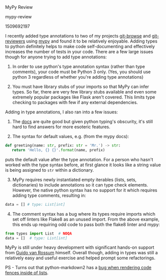 MyPy Review

mypy-review

1509692197

I recently added type annotations to two of my projects [git-browse](https://github.com/albertyw/git-browse)
and [git-reviewers](https://github.com/albertyw/git-reviewers) using
[mypy](https://github.com/python/mypy) and found it to
be relatively enjoyable.  Adding types to python definitely helps to make code
self-documenting and effectively increases the number of tests in your code.
There are a few large issues though for anyone trying to add type annotations:

1.  In order to use python's type annotation syntax (rather than type comments),
your code must be Python 3 only.  (Yes, you should use python 3 regardless of whether
you're adding type annotations)

2.  You must have library stubs of your imports so that MyPy can infer types.
So far, there are very few library stubs available and even some extremely
popular packages like Flask aren't covered.  This limits type checking to
packages with few if any external dependencies.


Adding in type annotations, I also ran into a few issues:


1.  The [docs](http://mypy.readthedocs.io/en/stable/index.html) are quite good
but given python typing's obscurity, it's still hard to find answers for more
esoteric features.

2.  The syntax for default values, e.g. (from the mypy docs):
```python
def greeting(name: str, prefix: str = 'Mr.') -> str:
   return 'Hello, {} {}'.format(name, prefix)
```
puts the default value after the type annotation.  For a person who hasn't
worked with the type syntax before, at first glance it looks like a string
value is being assigned to `str` within a dictionary.

3.  MyPy requires newly instantiated empty iterables (lists, sets, dictionaries)
to include annotations so it can type check elements.  However, the native
python syntax has no support for it which requires adding type comments,
resulting in:
```python
data = [] # type: List[int]
```

4.  The comment syntax has a bug where its types require imports which
set off linters like Flake8 as an unused import.  From the above example, this
ends up requiring odd code to pass both the flake8 linter and mypy:
```python
from types import List  # NOQA
data = []  # type: List[int]
```

MyPy is still under heavy development with significant hands-on support from
[Guido van Rossum](https://github.com/gvanrossum) himself.  Overall though,
adding in types was still a relatively easy and useful exercise
and helped prompt some refactorings.


PS - Turns out that python-markdown2 has a [bug when rendering code fences
inside of lists](https://github.com/trentm/python-markdown2/issues/276).
